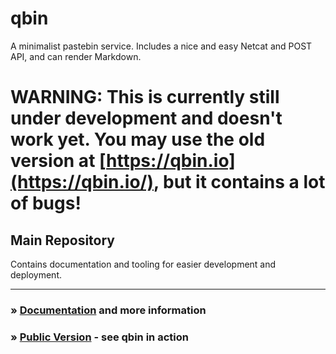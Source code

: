 # qbin
A minimalist pastebin service. Includes a nice and easy Netcat and POST API, and can render Markdown.

# WARNING: This is currently still under development and doesn't work yet. You may use the old version at [https://qbin.io](https://qbin.io/), but it contains a lot of bugs!

## Main Repository
Contains documentation and tooling for easier development and deployment.

---
### » [Documentation](http://qbin-io.viewdocs.io/qbin/) and more information
### » [Public Version](https://qbin.io/) - see qbin in action
